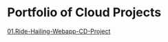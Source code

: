 # Portfolio of Cloud Projects
[01.Ride-Hailing-Webapp-CD-Project](https://github.com/Isaac-Ayanda/CloudProjectsPortfolio/tree/main/01.Ride-Hailing-Webapp-CD-Project)

                                                                                                                                                                                                     
